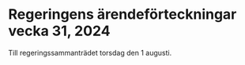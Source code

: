 # Regeringens ärendeförteckningar vecka 31, 2024

Till regeringssammanträdet torsdag den 1 augusti.
